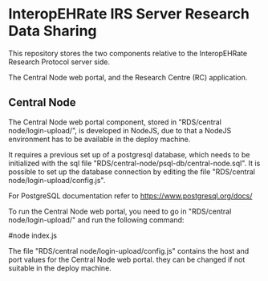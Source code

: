 # InteropEHRate IRS Server Research Data Sharing


This repository stores the two components relative to the InteropEHRate Research Protocol server side.

The Central Node web portal, and the Research Centre (RC) application.

## Central Node

The Central Node web portal component, stored in "RDS/central node/login-upload/", is developed in NodeJS, due to that a NodeJS environment has to be available in the deploy machine.

It requires a previous set up of a postgresql database, which needs to be initialized with the sql file "RDS/central-node/psql-db/central-node.sql". It is possible to set up the database connection by editing the file "RDS/central node/login-upload/config.js".

For PostgreSQL documentation refer to https://www.postgresql.org/docs/

To run the Central Node web portal, you need to go in "RDS/central node/login-upload/" and run the following command:

#node index.js

The file "RDS/central node/login-upload/config.js" contains the host and port values for the Central Node web portal. they can be changed if not suitable in the deploy machine. 
